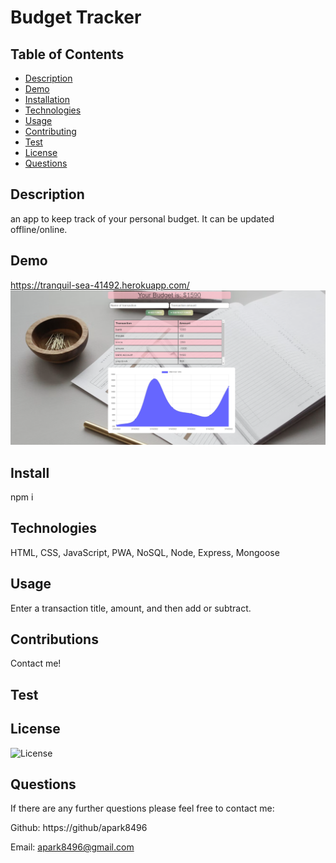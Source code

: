 # Budget Tracker

## Table of Contents

- [Description](#Description)
- [Demo](#Demo)
- [Installation](#Installation)
- [Technologies](#Technologies)
- [Usage](#Usage)
- [Contributing](#Contributing)
- [Test](#Tests)
- [License](#License)
- [Questions](#Questions)

## Description

an app to keep track of your personal budget. It can be updated offline/online.

## Demo

https://tranquil-sea-41492.herokuapp.com/
![budget](https://github.com/adunderwood96/budget-tracker/blob/b50353f92580ec93c05d280139985a9f486774dd/assets/budget.png)


## Install

npm i


## Technologies

 HTML, CSS, JavaScript, PWA, NoSQL, Node, Express, Mongoose
## Usage

Enter a transaction title, amount, and then add or subtract.

## Contributions

Contact me!

## Test

## License

![License](https://img.shields.io/badge/License-MIT-yellow.svg)

## Questions

If there are any further questions please feel free to contact me:

Github: https://github/apark8496

Email: apark8496@gmail.com
